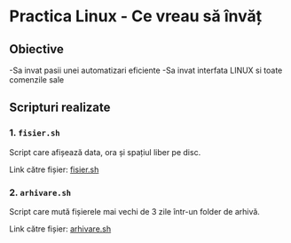 # Practica Linux - Ce vreau să învăț

## Obiective
-Sa invat pasii unei automatizari eficiente
-Sa invat interfata LINUX si toate comenzile sale
## Scripturi realizate

### 1. `fisier.sh`
Script care afișează data, ora și spațiul liber pe disc.

Link către fișier: [fisier.sh](./fisier.sh)

### 2. `arhivare.sh`
Script care mută fișierele mai vechi de 3 zile într-un folder de arhivă.

Link către fișier: [arhivare.sh](./arhivare.sh)

